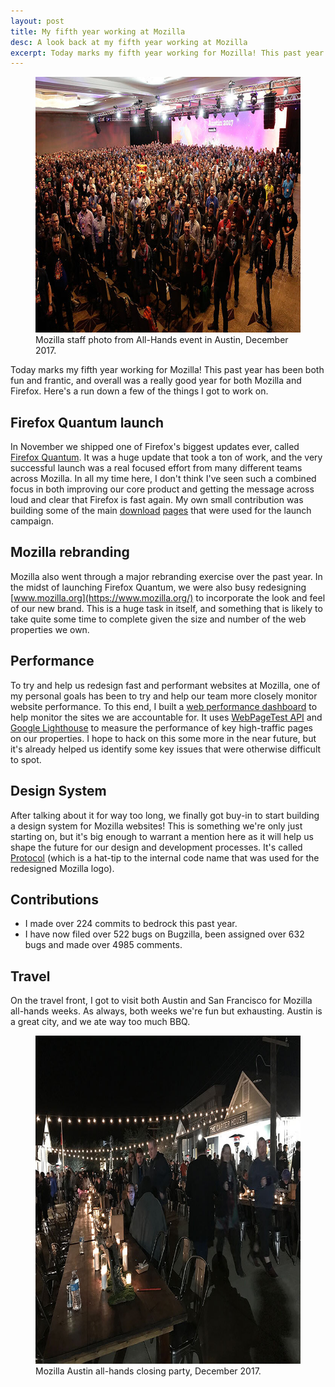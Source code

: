 ```yaml
---
layout: post
title: My fifth year working at Mozilla
desc: A look back at my fifth year working at Mozilla
excerpt: Today marks my fifth year working for Mozilla! This past year has been both fun and frantic, and overall was a really good year for both Mozilla and Firefox. Here's a run down a few of the things I got to work on.
---
```


<figure>
    <img src="/images/posts/sf-2017-staff-photo.jpg" alt="Mozilla staff photo from All-Hands event in Austin, December 2017." srcset="/images/posts/sf-2017-staff-photo-high-res.jpg 1.5x" width="700" height="409">
    <figcaption>Mozilla staff photo from All-Hands event in Austin, December 2017.</figcaption>
</figure>

Today marks my fifth year working for Mozilla! This past year has been both fun and frantic, and overall was a really good year for both Mozilla and Firefox. Here's a run down a few of the things I got to work on.

Firefox Quantum launch
----------------------

In November we shipped one of Firefox's biggest updates ever, called [Firefox Quantum](https://blog.mozilla.org/blog/2017/11/14/introducing-firefox-quantum/). It was a huge update that took a ton of work, and the very successful launch was a real focused effort from many different teams across Mozilla. In all my time here, I don't think I've seen such a combined focus in both improving our core product and getting the message across loud and clear that Firefox is fast again. My own small contribution was building some of the main [download](https://www.mozilla.org/firefox/) [pages](https://www.mozilla.orgfirefox/new/) that were used for the launch campaign.

Mozilla rebranding
------------------

Mozilla also went through a major rebranding exercise over the past year. In the midst of launching Firefox Quantum, we were also busy redesigning [www.mozilla.org](https://www.mozilla.org/) to incorporate the look and feel of our new brand. This is a huge task in itself, and something that is likely to take quite some time to complete given the size and number of the web properties we own.

Performance
-----------

To try and help us redesign fast and performant websites at Mozilla, one of my personal goals has been to try and help our team more closely monitor website performance. To this end, I built a [web performance dashboard](https://mozmeao-perf-dashboard.netlify.com/) to help monitor the sites we are accountable for. It uses [WebPageTest API](https://www.webpagetest.org/) and [Google Lighthouse](https://developers.google.com/web/tools/lighthouse/) to measure the performance of key high-traffic pages on our properties. I hope to hack on this some more in the near future, but it's already helped us identify some key issues that were otherwise difficult to spot.

Design System
-------------

After talking about it for way too long, we finally got buy-in to start building a design system for Mozilla websites! This is something we're only just starting on, but it's big enough to warrant a mention here as it will help us shape the future for our design and development processes. It's called [Protocol](https://github.com/mozilla/protocol/) (which is a hat-tip to the internal code name that was used for the redesigned Mozilla logo).

Contributions
-------------

- I made over 224 commits to bedrock this past year.
- I have now filed over 522 bugs on Bugzilla, been assigned over 632 bugs and made over 4985 comments.

Travel
------

On the travel front, I got to visit both Austin and San Francisco for Mozilla all-hands weeks. As always, both weeks we're fun but exhausting. Austin is a great city, and we ate way too much BBQ.

<figure>
    <img src="/images/posts/austin-all-hands-closing-party.jpg" alt="Mozilla Austin all-hands closing party, December 2017." srcset="/images/posts/austin-all-hands-closing-party-high-res.jpg 1.5x" width="700" height="525" loading="lazy">
    <figcaption>Mozilla Austin all-hands closing party, December 2017.</figcaption>
</figure>
